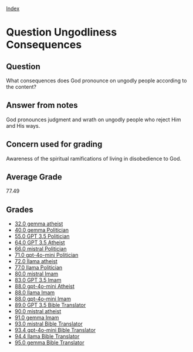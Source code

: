 
[Index](../../index.md)
# Question Ungodliness Consequences
## Question
What consequences does God pronounce on ungodly people according to the content?

## Answer from notes
God pronounces judgment and wrath on ungodly people who reject Him and His ways.

## Concern used for grading
Awareness of the spiritual ramifications of living in disobedience to God.

## Average Grade
77.49

## Grades
 * [32.0 gemma atheist](../answers/gemma_atheist/Ungodliness_Consequences.md)
 * [40.0 gemma Politician](../answers/gemma_Politician/Ungodliness_Consequences.md)
 * [55.0 GPT 3.5 Politician](../answers/GPT_3.5_Politician/Ungodliness_Consequences.md)
 * [64.0 GPT 3.5 Atheist](../answers/GPT_3.5_Atheist/Ungodliness_Consequences.md)
 * [66.0 mistral Politician](../answers/mistral_Politician/Ungodliness_Consequences.md)
 * [71.0 gpt-4o-mini Politician](../answers/gpt-4o-mini_Politician/Ungodliness_Consequences.md)
 * [72.0 llama atheist](../answers/llama_atheist/Ungodliness_Consequences.md)
 * [77.0 llama Politician](../answers/llama_Politician/Ungodliness_Consequences.md)
 * [80.0 mistral Imam](../answers/mistral_Imam/Ungodliness_Consequences.md)
 * [83.0 GPT 3.5 Imam](../answers/GPT_3.5_Imam/Ungodliness_Consequences.md)
 * [88.0 gpt-4o-mini Atheist](../answers/gpt-4o-mini_Atheist/Ungodliness_Consequences.md)
 * [88.0 llama Imam](../answers/llama_Imam/Ungodliness_Consequences.md)
 * [88.0 gpt-4o-mini Imam](../answers/gpt-4o-mini_Imam/Ungodliness_Consequences.md)
 * [89.0 GPT 3.5 Bible Translator](../answers/GPT_3.5_Bible_Translator/Ungodliness_Consequences.md)
 * [90.0 mistral atheist](../answers/mistral_atheist/Ungodliness_Consequences.md)
 * [91.0 gemma Imam](../answers/gemma_Imam/Ungodliness_Consequences.md)
 * [93.0 mistral Bible Translator](../answers/mistral_Bible_Translator/Ungodliness_Consequences.md)
 * [93.4 gpt-4o-mini Bible Translator](../answers/gpt-4o-mini_Bible_Translator/Ungodliness_Consequences.md)
 * [94.4 llama Bible Translator](../answers/llama_Bible_Translator/Ungodliness_Consequences.md)
 * [95.0 gemma Bible Translator](../answers/gemma_Bible_Translator/Ungodliness_Consequences.md)
